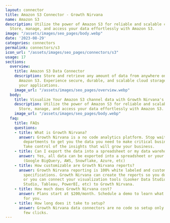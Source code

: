 ```yaml
---
layout: connector
title: Amazon S3 Connector - Growth Nirvana
name: Amazon S3
description: Utilize the power of Amazon S3 for reliable and scalable cloud storage.
  Store, manage, and access your data effortlessly with Amazon S3.
image: "/assets/images/seo_pages/body.webp"
date: '2023-08-29'
categories: connectors
permalink: connectors/s3
icon_url: "/assets/images/seo_pages/connectors/s3"
usage: 17
sections:
  overview:
    title: Amazon S3 Data Connector
    description: Store and retrieve any amount of data from anywhere on the web with
      Amazon S3. Experience secure, durable, and scalable cloud storage solution for
      your applications.
    image_url: "/assets/images/seo_pages/overview.webp"
  body:
    title: Visualize Your Amazon S3 channel data with Growth Nirvana's Amazon S3 Connector
    description: Utilize the power of Amazon S3 for reliable and scalable cloud storage.
      Store, manage, and access your data effortlessly with Amazon S3.
    image_url: "/assets/images/seo_pages/body.webp"
  faq:
    title: FAQs
    questions:
    - title: What is Growth Nirvana?
      answer: Growth Nirvana is a no code analytics platform. Stop waiting for other
        departments to get you the data you need to make critical business decisions.
        Take control of the insights that will grow your business.
    - title: Can I export the data into a spreadsheet or my data warehouse?
      answer: Yes, all data can be exported into a spreadsheet or your data warehouse
        (Google BigQuery, AWS, Snowflake, Azure, etc)
    - title: How customizable are Growth Nirvana reports?
      answer: Growth Nirvana reporting is 100% white labeled and customized to your
        specifications. Growth Nirvana can create the reports so you don’t have to
        or you can connect your visualization tools (Looker Data Studio/Google Data
        Studio, Tableau, PowerBI, etc) to Growth Nirvana.
    - title: How much does Growth Nirvana cost?
      answer: Plans start at $200/month. Schedule a demo to learn what plan is best
        for you.
    - title: How long does it take to setup?
      answer: Growth Nirvana data connectors are no code so setup only requires a
        few clicks.
---
```

